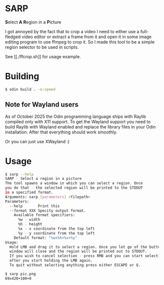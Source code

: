 # SARP
**S**elect **A** **R**egion in a **P**icture

I got annoyed by the fact that to crop a video I need to either use a
full-fledged video editor or extract a frame from it and open it in some image
editing program to use ffmpeg to crop it. So I made this tool to be a simple
region selector to be used in scripts.

See [[./ffcrop.sh]] for usage example.

# Building
```sh
$ odin build . -o:speed
```

## Note for Wayland users
As of October 2025 the Odin programming language ships with Raylib compiled
only with X11 support. To get the Wayland support you need to build Raylib with
Wayland enabled and replace the library files in your Odin installation.
After that everything should work smoothly.

Or you can just use XWayland :)

# Usage
```sh
$ sarp --help
SARP - Select a region in a picture
The tool spawns a window in which you can select a region. Once
you do that - the selected region will be printed to the STDOUT
in a specified format.
Arguments: sarp [parameters] <filepath>
Parameters:
  --help       Print this
  --format XXX Specity output format.
    Available format specifiers:
      %w - width
      %h - height
      %x - x coordinate from the top left
      %y - y coordinate from the top left
    Default format: "%wx%h+%x+%y"
Usage:
  Hold LMB and drag it to select a region. Once you let go of the button the
  window will close and the region will be printed out to STDOUT.
  If you wish to cancel selection - press RMB and you can start selection again
  after you start holding the LMB again.
  To quit without selecting anything press either ESCAPE or Q.

$ sarp pic.png
69x420+100+0
```
